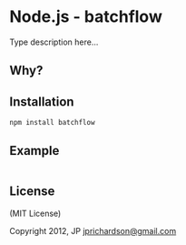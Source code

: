 Node.js - batchflow
================

Type description here...


Why?
----



Installation
------------

    npm install batchflow



Example
------


```javascript
```

License
-------

(MIT License)

Copyright 2012, JP  <jprichardson@gmail.com>


